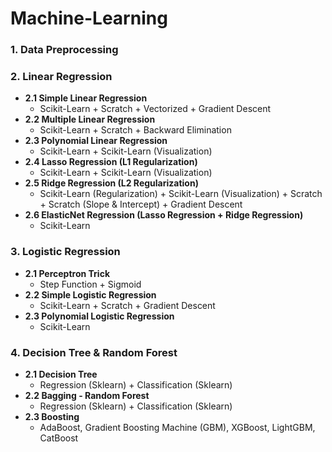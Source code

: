 # Machine-Learning
### 1. Data Preprocessing
### 2. Linear Regression
- **2.1 Simple Linear Regression**
  - Scikit-Learn + Scratch + Vectorized + Gradient Descent
- **2.2 Multiple Linear Regression**
  - Scikit-Learn + Scratch + Backward Elimination
- **2.3 Polynomial Linear Regression**
  - Scikit-Learn + Scikit-Learn (Visualization)
- **2.4 Lasso Regression (L1 Regularization)**
  - Scikit-Learn + Scikit-Learn (Visualization)
- **2.5 Ridge Regression (L2 Regularization)**
  - Scikit-Learn (Regularization) + Scikit-Learn (Visualization) + Scratch + Scratch (Slope & Intercept) + Gradient Descent
- **2.6 ElasticNet Regression (Lasso Regression + Ridge Regression)**
  - Scikit-Learn
### 3. Logistic Regression
- **2.1 Perceptron Trick**
  - Step Function + Sigmoid
- **2.2 Simple Logistic Regression**
  - Scikit-Learn + Scratch + Gradient Descent
- **2.3 Polynomial Logistic Regression**
  - Scikit-Learn
### 4. Decision Tree & Random Forest
- **2.1 Decision Tree**
  - Regression (Sklearn) + Classification (Sklearn)
- **2.2 Bagging - Random Forest**
  - Regression (Sklearn) + Classification (Sklearn)
- **2.3 Boosting**
  - AdaBoost, Gradient Boosting Machine (GBM), XGBoost, LightGBM, CatBoost
